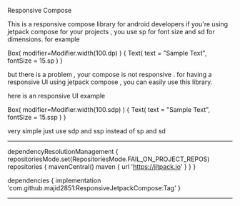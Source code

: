 Responsive Compose

This is a responsive compose library for android developers if you're using jetpack compose for your projects , you use sp for font size and sd for dimensions. for example

Box( modifier=Modifier.width(100.dp) ) { Text( text = "Sample Text", fontSize = 15.sp ) }

but there is a problem , your compose is not responsive . for having a responsive UI using jetpack compose , you can easily use this library.

here is an responsive UI example

Box( modifier=Modifier.width(100.sdp) ) { Text( text = "Sample Text", fontSize = 15.ssp ) }

very simple just use sdp and ssp instead of sp and sd

-------------------------------------------------------------------------




dependencyResolutionManagement {
		repositoriesMode.set(RepositoriesMode.FAIL_ON_PROJECT_REPOS)
		repositories {
			mavenCentral()
			maven { url 'https://jitpack.io' }
		}
	}

dependencies {
	        implementation 'com.github.majid2851:ResponsiveJetpackCompose:Tag'
	}

--------------------------------------------------------------------------------


